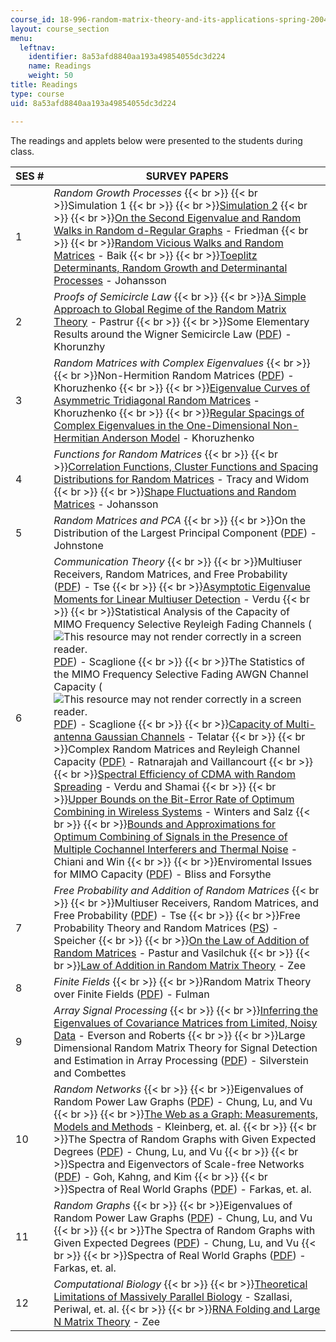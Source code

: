 ```yaml
---
course_id: 18-996-random-matrix-theory-and-its-applications-spring-2004
layout: course_section
menu:
  leftnav:
    identifier: 8a53afd8840aa193a49854055dc3d224
    name: Readings
    weight: 50
title: Readings
type: course
uid: 8a53afd8840aa193a49854055dc3d224

---
```


The readings and applets below were presented to the students during class.

| SES # | SURVEY PAPERS |
| --- | --- |
| 1 | _Random Growth Processes_  {{< br >}}  {{< br >}}Simulation 1  {{< br >}}  {{< br >}}[Simulation 2](http://apricot.ap.polyu.edu.hk/~lam/dla/dla.html)  {{< br >}}  {{< br >}}[On the Second Eigenvalue and Random Walks in Random d-Regular Graphs](https://link.springer.com/article/10.1007/BF01275669) - Friedman  {{< br >}}  {{< br >}}[Random Vicious Walks and Random Matrices](http://academic.research.microsoft.com/Publication/100454/random-vicious-walks-and-random-matrices) - Baik  {{< br >}}  {{< br >}}[Toeplitz Determinants, Random Growth and Determinantal Processes](http://de.arxiv.org/abs/math.PR/0304368) - Johansson |
| 2 | _Proofs of Semicircle Law_  {{< br >}}  {{< br >}}[A Simple Approach to Global Regime of the Random Matrix Theory](http://www.msri.org/web/msri) - Pastrur  {{< br >}}  {{< br >}}Some Elementary Results around the Wigner Semicircle Law ([PDF](http://www.physik.uni-bielefeld.de/bibos/old-bibos-site/01-03-035.pdf)) - Khorunzhy |
| 3 | _Random Matrices with Complex Eigenvalues_  {{< br >}}  {{< br >}}Non-Hermition Random Matrices ([PDF](http://www.maths.qmw.ac.uk/~boris/diabl.pdf)) - Khoruzhenko  {{< br >}}  {{< br >}}[Eigenvalue Curves of Asymmetric Tridiagonal Random Matrices](http://de.arxiv.org/abs/math-ph/0011003) - Khoruzhenko  {{< br >}}  {{< br >}}[Regular Spacings of Complex Eigenvalues in the One-Dimensional Non-Hermitian Anderson Model](http://www.maths.qmul.ac.uk/~boris/spacings.html) - Khoruzhenko |
| 4 | _Functions for Random Matrices_  {{< br >}}  {{< br >}}[Correlation Functions, Cluster Functions and Spacing Distributions for Random Matrices](http://de.arxiv.org/abs/solv-int/9804004) - Tracy and Widom  {{< br >}}  {{< br >}}[Shape Fluctuations and Random Matrices](http://link.springer.com/article/10.1007/s002200050027) - Johansson |
| 5 | _Random Matrices and PCA_  {{< br >}}  {{< br >}}On the Distribution of the Largest Principal Component ([PDF](http://citeseer.ist.psu.edu/cache/papers/cs/18991/http:zSzzSzwww-stat.stanford.eduzSz~imjzSzReportszSz2000zSzlargepc.pdf/johnstone00distribution.pdf)) - Johnstone |
| 6 | _Communication Theory_  {{< br >}}  {{< br >}}Multiuser Receivers, Random Matrices, and Free Probability ([PDF](http://www.eecs.berkeley.edu/~dtse/free.pdf)) - Tse  {{< br >}}  {{< br >}}[Asymptotic Eigenvalue Moments for Linear Multiuser Detection](http://citeseer.ist.psu.edu/li01asymptotic.html) - Verdu  {{< br >}}  {{< br >}}Statistical Analysis of the Capacity of MIMO Frequency Selective Reyleigh Fading Channels (![This resource may not render correctly in a screen reader.](/images/inacessible.gif)[PDF](https://pdfs.semanticscholar.org/cfbf/48a5c3da40bbafc669c752baddf96c7ce90b.pdf)) - Scaglione  {{< br >}}  {{< br >}}The Statistics of the MIMO Frequency Selective Fading AWGN Channel Capacity (![This resource may not render correctly in a screen reader.](/images/inacessible.gif)[PDF](https://pdfs.semanticscholar.org/c807/ae32f07b4a00bff549c940529816ef8cb188.pdf)) - Scaglione  {{< br >}}  {{< br >}}[Capacity of Multi-antenna Gaussian Channels](https://dx.doi.org/10.1002/ett.4460100604) - Telatar  {{< br >}}  {{< br >}}Complex Random Matrices and Reyleigh Channel Capacity ([PDF)](http://www.ims.cuhk.edu.hk/~cis/2003.2/cisfinal119.pdf) - Ratnarajah and Vaillancourt  {{< br >}}  {{< br >}}[Spectral Efficiency of CDMA with Random Spreading](http://citeseer.ist.psu.edu/context/1766219/0) - Verdu and Shamai  {{< br >}}  {{< br >}}[Upper Bounds on the Bit-Error Rate of Optimum Combining in Wireless Systems](http://ieeexplore.ieee.org/xpls/abs_all.jsp?isNumber=15893&prod=JNL&arnumber=737400&arSt=1619&ared=1624&arAuthor=Winters%2C+J.H.%3B+Salz%2C+J.&arNumber=737400&a_id0=737388&a_id1=737389&a_id2=737390&a_id3=737391&a_id4=737392&a_id5=737393&a_id6=737394&a_id7=737395&a_id8=737396&a_id9=737397&a_id10=737398&a_id11=737399&a_id12=737400&a_id13=737401&a_id14=737402&count=15) - Winters and Salz  {{< br >}}  {{< br >}}[Bounds and Approximations for Optimum Combining of Signals in the Presence of Multiple Cochannel Interferers and Thermal Noise](http://www.comsoc.org/livepubs/comm/Public/2003/Feb/296_51tcomm02-chiani.html) - Chiani and Win  {{< br >}}  {{< br >}}Enviromental Issues for MIMO Capacity ([PDF](http://www.eecs.umich.edu/~hero/Preprints/bliss_tsp02.pdf)) - Bliss and Forsythe |
| 7 | _Free Probability and Addition of Random Matrices_  {{< br >}}  {{< br >}}Multiuser Receivers, Random Matrices, and Free Probability ([PDF](http://www.eecs.berkeley.edu/~dtse/free.pdf)) - Tse  {{< br >}}  {{< br >}}Free Probability Theory and Random Matrices ([PS](http://www.mast.queensu.ca/~speicher/papers/Peters.ps)) - Speicher  {{< br >}}  {{< br >}}[On the Law of Addition of Random Matrices](http://de.arxiv.org/abs/math-ph/0003043) - Pastur and Vasilchuk  {{< br >}}  {{< br >}}[Law of Addition in Random Matrix Theory](http://de.arxiv.org/abs/cond-mat/9602146) - Zee |
| 8 | _Finite Fields_  {{< br >}}  {{< br >}}Random Matrix Theory over Finite Fields ([PDF](http://www.ams.org/bull/2002-39-01/S0273-0979-01-00920-X/S0273-0979-01-00920-X.pdf)) - Fulman |
| 9 | _Array Signal Processing_  {{< br >}}  {{< br >}}[Inferring the Eigenvalues of Covariance Matrices from Limited, Noisy Data](http://citeseer.ist.psu.edu/everson99inferring.html) - Everson and Roberts  {{< br >}}  {{< br >}}Large Dimensional Random Matrix Theory for Signal Detection and Estimation in Array Processing ([PDF](http://www4.ncsu.edu/~jack/workshop92.pdf)) - Silverstein and Combettes |
| 10 | _Random Networks_  {{< br >}}  {{< br >}}Eigenvalues of Random Power Law Graphs ([PDF](http://www.math.ucsd.edu/~fan/wp/eigen.pdf)) - Chung, Lu, and Vu  {{< br >}}  {{< br >}}[The Web as a Graph: Measurements, Models and Methods](http://citeseer.ist.psu.edu/kleinberg99web.html) - Kleinberg, et. al.  {{< br >}}  {{< br >}}The Spectra of Random Graphs with Given Expected Degrees ([PDF](http://www.math.ucsd.edu/~fan/wp/specp.pdf)) - Chung, Lu, and Vu  {{< br >}}  {{< br >}}Spectra and Eigenvectors of Scale-free Networks ([PDF](https://arxiv.org/abs/cond-mat/0103337)) - Goh, Kahng, and Kim  {{< br >}}  {{< br >}}Spectra of Real World Graphs ([PDF](http://angel.elte.hu/lanczos/pdf/spectra.pdf)) - Farkas, et. al.  |
| 11 | _Random Graphs_  {{< br >}}  {{< br >}}Eigenvalues of Random Power Law Graphs ([PDF](http://www.math.ucsd.edu/~fan/wp/eigen.pdf)) - Chung, Lu, and Vu  {{< br >}}  {{< br >}}The Spectra of Random Graphs with Given Expected Degrees ([PDF](http://www.math.ucsd.edu/~fan/wp/specp.pdf)) - Chung, Lu, and Vu  {{< br >}}  {{< br >}}Spectra of Real World Graphs ([PDF](http://angel.elte.hu/lanczos/pdf/spectra.pdf)) - Farkas, et. al. |
| 12 | _Computational Biology_  {{< br >}}  {{< br >}}[Theoretical Limitations of Massively Parallel Biology](http://slideplayer.com/slide/5222574/) - Szallasi, Periwal, et. al.  {{< br >}}  {{< br >}}[RNA Folding and Large N Matrix Theory](http://academic.research.microsoft.com/Publication/11863641/rna-folding-and-large-n-matrix-theory) - Zee